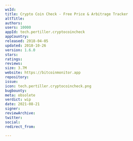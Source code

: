 ```yaml
---
wsId: 
title: Crypto Coin Check - Free Price & Arbitrage Tracker
altTitle: 
authors: 
users: 10000
appId: tech.pertiller.cryptocoincheck
appCountry: 
released: 2018-04-05
updated: 2018-10-26
version: 1.6.0
stars: 
ratings: 
reviews: 
size: 3.7M
website: https://bitcoinmonitor.app
repository: 
issue: 
icon: tech.pertiller.cryptocoincheck.png
bugbounty: 
meta: obsolete
verdict: wip
date: 2021-08-21
signer: 
reviewArchive: 
twitter: 
social: 
redirect_from: 

---
```


